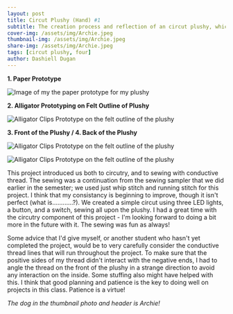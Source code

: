 ```yaml
---
layout: post
title: Circut Plushy (Hand) #1
subtitle: The creation process and reflection of an circut plushy, which looks very much like a hand.
cover-img: /assets/img/Archie.jpeg
thumbnail-img: /assets/img/Archie.jpeg
share-img: /assets/img/Archie.jpeg
tags: [circut plushy, four]
author: Dashiell Dugan
---
```


**1. Paper Prototype**

![Image of my the paper prototype for my plushy](https://dashielldugan.github.io/assets/img/Paper-Prototype-Hand.jpeg) 

**2. Alligator Prototyping on Felt Outline of Plushy**

![Alligator Clips Prototype on the felt outline of the plushy](https://dashielldugan.github.io/assets/img/Alligator-Clips-Hand.jpeg)

**3. Front of the Plushy / 4. Back of the Plushy**

![Alligator Clips Prototype on the felt outline of the plushy](https://dashielldugan.github.io/assets/img/Front-Hand.jpeg)

![Alligator Clips Prototype on the felt outline of the plushy](https://dashielldugan.github.io/assets/img/Back-Hand.jpeg)

This project introduced us both to circutry, and to sewing with conductive thread. The sewing was a continuation from the sewing sampler that we did earlier in the semester; we used just whip stitch and running stitch for this project. I think that my consistancy is beginning to improve, though it isn't perfect (what is............?). We created a simple circut using three LED lights, a button, and a switch, sewing all upon the plushy. I had a great time with the circutry component of this project - I'm looking forward to doing a bit more in the future with it. The sewing was fun as always!

Some advice that I'd give myself, or another student who hasn't yet completed the project, would be to very carefully consider the conductive thread lines that will run throughout the project. To make sure that the positive sides of my thread didn't interact with the negative ends, I had to angle the thread on the front of the plushy in a strange direction to avoid any interaction on the inside. Some stuffing also might have helped with this. I think that good planning and patience is the key to doing well on projects in this class. Patience is a virtue!

*The dog in the thumbnail photo and header is Archie!*
